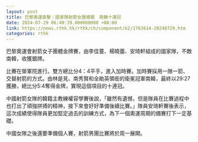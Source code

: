 ```yaml
---
layout: post
title: 巴黎奧運直擊｜國家隊射箭女團摘銀　南韓十連冠
date: 2024-07-29 06:49:39.000000000 +08:00
link: https://news.rthk.hk/rthk/ch/component/k2/1763614-20240729.htm
categories: rthk
---
```


巴黎奧運會射箭女子團體金牌賽，由李佳蔓、楊曉蕾、安琦軒組成的國家隊，不敵南韓，收獲銀牌。

比賽在榮軍院進行。雙方總比分4：4平手，進入加時賽。加時賽採用一隊一箭、交替射箭的方式。由林是見、南秀賢和全勛英領銜的衛冕冠軍南韓，最終以29:27獲勝，總比分5:4奪得金牌，實現這個項目的十連冠。

中國射箭女隊的韓籍主教練權容學賽後說，「雖然有遺憾，但是隊員在比賽過程中也打出了頑強拼搏的精神，接下來會好好準備後續比賽。」隊員安琦軒賽後表示，這次成績使得隊員更加堅定過去的訓練方式，為下一個奧運周期的備賽打下一定基礎。

中國女隊之後還要準備個人賽，射箭男團比賽將於周一展開。
